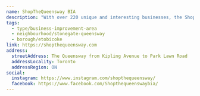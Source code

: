 ```yaml
---
name: ShopTheQueensway BIA
description: "With over 220 unique and interesting businesses, the ShopTheQueensway BIA is an entertainment, dining and shopping destination. The BIA is largely made up of restaurants, cafes and retail stores, as well as a range of personal service providers. Serving businesses along The Queensway corridor in South Etobicoke."
tags:
  - type/business-improvement-area
  - neighbourhood/stonegate-queensway
  - borough/etobicoke
link: https://shopthequeensway.com
address:
  streetAddress: The Queensway from Kipling Avenue to Park Lawn Road
  addressLocality: Toronto
  addressRegion: ON
social:
  instagram: https://www.instagram.com/shopthequeensway/
  facebook: https://www.facebook.com/Shopthequeenswaybia/
---
```

